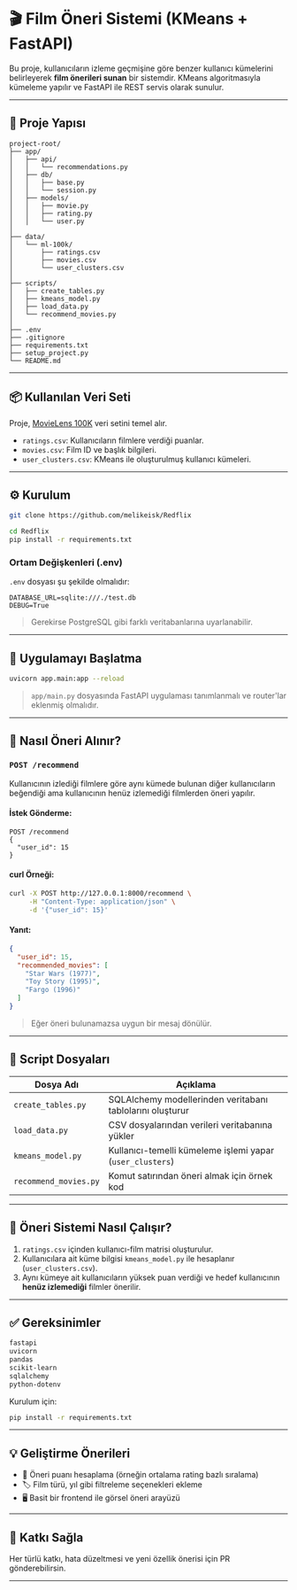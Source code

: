 # 🎬 Film Öneri Sistemi (KMeans + FastAPI)

Bu proje, kullanıcıların izleme geçmişine göre benzer kullanıcı kümelerini belirleyerek **film önerileri sunan** bir sistemdir. KMeans algoritmasıyla kümeleme yapılır ve FastAPI ile REST servis olarak sunulur.

---

## 🧱 Proje Yapısı

```
project-root/
├── app/
│   ├── api/
│   │   └── recommendations.py
│   ├── db/
│   │   ├── base.py
│   │   └── session.py
│   ├── models/
│   │   ├── movie.py
│   │   ├── rating.py
│   │   └── user.py
│
├── data/
│   └── ml-100k/
│       ├── ratings.csv
│       ├── movies.csv
│       └── user_clusters.csv
│
├── scripts/
│   ├── create_tables.py
│   ├── kmeans_model.py
│   ├── load_data.py
│   └── recommend_movies.py
│
├── .env
├── .gitignore
├── requirements.txt
├── setup_project.py
└── README.md
```

---

## 📦 Kullanılan Veri Seti

Proje, [MovieLens 100K](https://grouplens.org/datasets/movielens/100k/) veri setini temel alır.

- `ratings.csv`: Kullanıcıların filmlere verdiği puanlar.
- `movies.csv`: Film ID ve başlık bilgileri.
- `user_clusters.csv`: KMeans ile oluşturulmuş kullanıcı kümeleri.

---

## ⚙️ Kurulum

```bash
git clone https://github.com/melikeisk/Redflix
```
```bash
cd Redflix
pip install -r requirements.txt
```

### Ortam Değişkenleri (.env)

`.env` dosyası şu şekilde olmalıdır:

```env
DATABASE_URL=sqlite:///./test.db
DEBUG=True
```

> Gerekirse PostgreSQL gibi farklı veritabanlarına uyarlanabilir.

---

## 🚀 Uygulamayı Başlatma

```bash
uvicorn app.main:app --reload
```

> `app/main.py` dosyasında FastAPI uygulaması tanımlanmalı ve router'lar eklenmiş olmalıdır.

---

## 🤖 Nasıl Öneri Alınır?

### `POST /recommend`

Kullanıcının izlediği filmlere göre aynı kümede bulunan diğer kullanıcıların beğendiği ama kullanıcının henüz izlemediği filmlerden öneri yapılır.

#### İstek Gönderme:

```
POST /recommend
{
  "user_id": 15
}
```

#### curl Örneği:

```bash
curl -X POST http://127.0.0.1:8000/recommend \
     -H "Content-Type: application/json" \
     -d '{"user_id": 15}'
```

#### Yanıt:

```json
{
  "user_id": 15,
  "recommended_movies": [
    "Star Wars (1977)",
    "Toy Story (1995)",
    "Fargo (1996)"
  ]
}
```

> Eğer öneri bulunamazsa uygun bir mesaj dönülür.

---

## 🔧 Script Dosyaları

| Dosya Adı                  | Açıklama                                                 |
|---------------------------|-----------------------------------------------------------|
| `create_tables.py`        | SQLAlchemy modellerinden veritabanı tablolarını oluşturur |
| `load_data.py`            | CSV dosyalarından verileri veritabanına yükler            |
| `kmeans_model.py`         | Kullanıcı-temelli kümeleme işlemi yapar (`user_clusters`) |
| `recommend_movies.py`     | Komut satırından öneri almak için örnek kod               |

---

## 🧠 Öneri Sistemi Nasıl Çalışır?

1. `ratings.csv` içinden kullanıcı-film matrisi oluşturulur.
2. Kullanıcılara ait küme bilgisi `kmeans_model.py` ile hesaplanır (`user_clusters.csv`).
3. Aynı kümeye ait kullanıcıların yüksek puan verdiği ve hedef kullanıcının **henüz izlemediği** filmler önerilir.

---

## ✅ Gereksinimler

```txt
fastapi
uvicorn
pandas
scikit-learn
sqlalchemy
python-dotenv
```

Kurulum için:

```bash
pip install -r requirements.txt
```

---

## 💡 Geliştirme Önerileri

- 🎯 Öneri puanı hesaplama (örneğin ortalama rating bazlı sıralama)
- 🏷️ Film türü, yıl gibi filtreleme seçenekleri ekleme
- 🖥️ Basit bir frontend ile görsel öneri arayüzü

---

## 🙌 Katkı Sağla

Her türlü katkı, hata düzeltmesi ve yeni özellik önerisi için PR gönderebilirsin.

---

